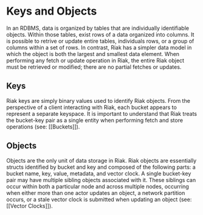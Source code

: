 # Keys and Objects

In an RDBMS, data is organized by tables that are individually identifiable
objects. Within those tables, exist rows of a data organized into columns. It is
possible to retrive or update entire tables, individuals rows, or a group of
columns within a set of rows. In contrast, Riak has a simpler data model in
which the object is both the largest and smallest data element. When performing
any fetch or update operation in Riak, the entire Riak object must be retrieved
or modified; there are no partial fetches or updates.

## Keys

Riak keys are simply binary values used to identify Riak objects. From the
perspective of a client interacting with Riak, each bucket appears to represent
a separate keyspace. It is important to understand that Riak treats the
bucket-key pair as a single entity when performing fetch and store operations
(see: [[Buckets]]).

## Objects

Objects are the only unit of data storage in Riak. Riak objects are essentially
structs identified by bucket and key and composed of the following parts: a
bucket name, key, value, metadata, and vector clock. A single bucket-key pair
may have multiple sibling objects associated with it. These siblings can occur
within both a particular node and across multiple nodes, occurring when either
more than one actor updates an object, a network partition occurs, or a stale
vector clock is submitted when updating an object (see: [[Vector Clocks]]).